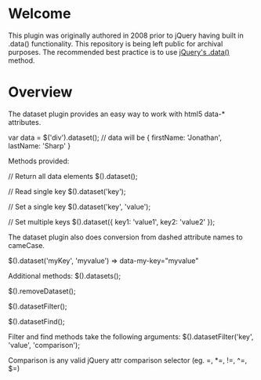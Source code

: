 # Welcome

This plugin was originally authored in 2008 prior to jQuery having built in .data() functionality. This 
repository is being left public for archival purposes. The recommended best practice is to use 
[jQuery's .data()](http://api.jquery.com/data/) method.


# Overview
The dataset plugin provides an easy way to work with html5 data-* attributes.

<div data-first-name="Jonathan" data-last-name="Sharp"></div>

var data = $('div').dataset();
// data will be
{	firstName: 'Jonathan',
	lastName: 'Sharp'
}

Methods provided:

// Return all data elements
$().dataset();

// Read single key
$().dataset('key');

// Set a single key
$().dataset('key', 'value');

// Set multiple keys
$().dataset({
	key1: 'value1',
	key2: 'value2'
});

The dataset plugin also does conversion from dashed attribute names to cameCase.

$().dataset('myKey', 'myvalue') => data-my-key="myvalue"

Additional methods:
$().datasets();

$().removeDataset();

$().datasetFilter();

$().datasetFind();

Filter and find methods take the following arguments:
$().datasetFilter('key', 'value', 'comparison');

Comparison is any valid jQuery attr comparison selector (eg. =, *=, !=, ^=, $=)
